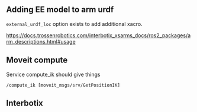 

## Adding EE model to arm urdf 

`external_urdf_loc` option exists to add additional xacro. 

https://docs.trossenrobotics.com/interbotix_xsarms_docs/ros2_packages/arm_descriptions.html#usage

## Moveit compute 

Service compute_ik should give things

```
/compute_ik [moveit_msgs/srv/GetPositionIK]
```


## Interbotix 